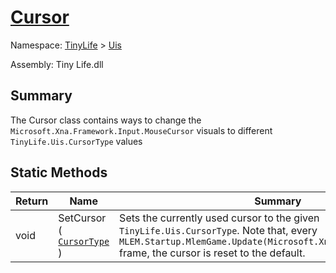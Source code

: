 # [Cursor](./Cursor.md)

Namespace: [TinyLife]() > [Uis]()

Assembly: Tiny Life.dll

## Summary
The Cursor class contains ways to change the `Microsoft.Xna.Framework.Input.MouseCursor` visuals to different `TinyLife.Uis.CursorType` values

## Static Methods

| Return | Name | Summary | 
| --- | --- | --- | 
| void | SetCursor ( [`CursorType`](./CursorType.md) ) | Sets the currently used cursor to the given `TinyLife.Uis.CursorType`.  Note that, every `MLEM.Startup.MlemGame.Update(Microsoft.Xna.Framework.GameTime)` frame, the cursor is reset to the default. | 


